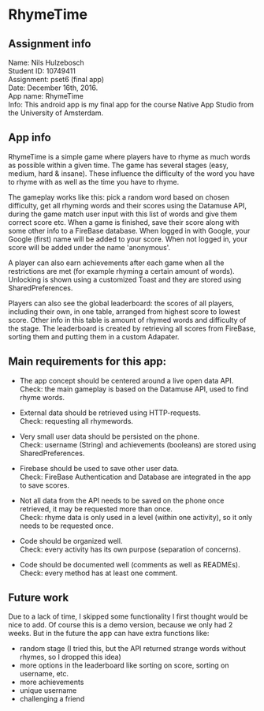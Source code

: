 # RhymeTime

## Assignment info
Name: Nils Hulzebosch   
Student ID: 10749411   
Assignment: pset6 (final app)   
Date: December 16th, 2016.   
App name: RhymeTime   
Info: This android app is my final app for the course Native App Studio from the University of Amsterdam.   


## App info
RhymeTime is a simple game where players have to rhyme as much words as possible within a given time.
The game has several stages (easy, medium, hard & insane). These influence the difficulty of the word you have to rhyme with as well as the time you have to rhyme.

The gameplay works like this: pick a random word based on chosen difficulty, get all rhyming words and their scores using the Datamuse API, during the game match user input with this list of words and give them correct score etc.
When a game is finished, save their score along with some other info to a FireBase database. When logged in with Google, your Google (first) name will be added to your score. When not logged in, your score will be added under the name 'anonymous'.

A player can also earn achievements after each game when all the restrictions are met (for example rhyming a certain amount of words). Unlocking is shown using a customized Toast and they are stored using SharedPreferences.

Players can also see the global leaderboard: the scores of all players, including their own, in one table, arranged from highest score to lowest score. Other info in this table is amount of rhymed words and difficulty of the stage. The leaderboard is created by retrieving all scores from FireBase, sorting them and putting them in a custom Adapater.


## Main requirements for this app:
- The app concept should be centered around a live open data API.   
Check: the main gameplay is based on the Datamuse API, used to find rhyme words.

- External data should be retrieved using HTTP-requests.   
Check: requesting all rhymewords.

- Very small user data should be persisted on the phone.   
Check: username (String) and achievements (booleans) are stored using SharedPreferences.

- Firebase should be used to save other user data.   
Check: FireBase Authentication and Database are integrated in the app to save scores.

- Not all data from the API needs to be saved on the phone once retrieved, it may be requested more than once.   
Check: rhyme data is only used in a level (within one activity), so it only needs to be requested once.

- Code should be organized well.   
Check: every activity has its own purpose (separation of concerns).

- Code should be documented well (comments as well as READMEs).   
Check: every method has at least one comment.


## Future work
Due to a lack of time, I skipped some functionality I first thought would be nice to add.
Of course this is a demo version, because we only had 2 weeks. But in the future the app can have extra functions like:
- random stage (I tried this, but the API returned strange words without rhymes, so I dropped this idea)
- more options in the leaderboard like sorting on score, sorting on username, etc.
- more achievements
- unique username
- challenging a friend

